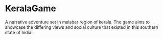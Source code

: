 # KeralaGame
A narrative adventure set in malabar region of kerala. The game aims to showcase the differing views and social culture that existed in this southern state of India.

